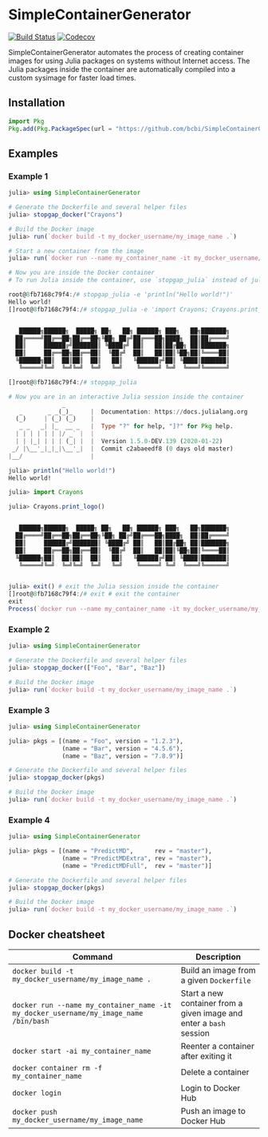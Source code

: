 # SimpleContainerGenerator

[![Build Status](https://travis-ci.com/bcbi/SimpleContainerGenerator.jl.svg?branch=master)](https://travis-ci.com/bcbi/SimpleContainerGenerator.jl/branches)
[![Codecov](https://codecov.io/gh/bcbi/SimpleContainerGenerator.jl/branch/master/graph/badge.svg)](https://codecov.io/gh/bcbi/SimpleContainerGenerator.jl)

SimpleContainerGenerator automates the process of creating container images for using Julia packages on systems without Internet access. The Julia packages inside the container are automatically compiled into a custom sysimage for faster load times.

## Installation

```julia
import Pkg
Pkg.add(Pkg.PackageSpec(url = "https://github.com/bcbi/SimpleContainerGenerator.jl", rev = "master"))
```

## Examples

### Example 1

```julia
julia> using SimpleContainerGenerator

# Generate the Dockerfile and several helper files
julia> stopgap_docker("Crayons") 

# Build the Docker image
julia> run(`docker build -t my_docker_username/my_image_name .`) 

# Start a new container from the image
julia> run(`docker run --name my_container_name -it my_docker_username/my_image_name /bin/bash`) 

# Now you are inside the Docker container
# To run Julia inside the container, use `stopgap_julia` instead of julia

root@8fb7168c79f4:/# stopgap_julia -e 'println("Hello world!")'
Hello world!
[]root@8fb7168c79f4:/# stopgap_julia -e 'import Crayons; Crayons.print_logo()'


   ██████╗██████╗  █████╗ ██╗   ██╗ ██████╗ ███╗   ██╗███████╗
  ██╔════╝██╔══██╗██╔══██╗╚██╗ ██╔╝██╔═══██╗████╗  ██║██╔════╝
  ██║     ██████╔╝███████║ ╚████╔╝ ██║   ██║██╔██╗ ██║███████╗
  ██║     ██╔══██╗██╔══██║  ╚██╔╝  ██║   ██║██║╚██╗██║╚════██║
  ╚██████╗██║  ██║██║  ██║   ██║   ╚██████╔╝██║ ╚████║███████║
   ╚═════╝╚═╝  ╚═╝╚═╝  ╚═╝   ╚═╝    ╚═════╝ ╚═╝  ╚═══╝╚══════╝

[]root@8fb7168c79f4:/# stopgap_julia

# Now you are in an interactive Julia session inside the container
               _
   _       _ _(_)_     |  Documentation: https://docs.julialang.org
  (_)     | (_) (_)    |
   _ _   _| |_  __ _   |  Type "?" for help, "]?" for Pkg help.
  | | | | | | |/ _` |  |
  | | |_| | | | (_| |  |  Version 1.5.0-DEV.139 (2020-01-22)
 _/ |\__'_|_|_|\__'_|  |  Commit c2abaeedf8 (0 days old master)
|__/                   |

julia> println("Hello world!")
Hello world!

julia> import Crayons

julia> Crayons.print_logo()


   ██████╗██████╗  █████╗ ██╗   ██╗ ██████╗ ███╗   ██╗███████╗
  ██╔════╝██╔══██╗██╔══██╗╚██╗ ██╔╝██╔═══██╗████╗  ██║██╔════╝
  ██║     ██████╔╝███████║ ╚████╔╝ ██║   ██║██╔██╗ ██║███████╗
  ██║     ██╔══██╗██╔══██║  ╚██╔╝  ██║   ██║██║╚██╗██║╚════██║
  ╚██████╗██║  ██║██║  ██║   ██║   ╚██████╔╝██║ ╚████║███████║
   ╚═════╝╚═╝  ╚═╝╚═╝  ╚═╝   ╚═╝    ╚═════╝ ╚═╝  ╚═══╝╚══════╝


julia> exit() # exit the Julia session inside the container
[]root@8fb7168c79f4:/# exit # exit the container
exit
Process(`docker run --name my_container_name -it my_docker_username/my_image_name /bin/bash`, ProcessExited(0))
```

### Example 2

```julia
julia> using SimpleContainerGenerator

# Generate the Dockerfile and several helper files
julia> stopgap_docker(["Foo", "Bar", "Baz"])

# Build the Docker image
julia> run(`docker build -t my_docker_username/my_image_name .`)
```

### Example 3

```julia
julia> using SimpleContainerGenerator

julia> pkgs = [(name = "Foo", version = "1.2.3"),
               (name = "Bar", version = "4.5.6"),
               (name = "Baz", version = "7.8.9")]

# Generate the Dockerfile and several helper files
julia> stopgap_docker(pkgs)

# Build the Docker image
julia> run(`docker build -t my_docker_username/my_image_name .`)
```

### Example 4

```julia
julia> using SimpleContainerGenerator

julia> pkgs = [(name = "PredictMD",      rev = "master"),
               (name = "PredictMDExtra", rev = "master"),
               (name = "PredictMDFull",  rev = "master")]

# Generate the Dockerfile and several helper files
julia> stopgap_docker(pkgs)

# Build the Docker image
julia> run(`docker build -t my_docker_username/my_image_name .`)
```

## Docker cheatsheet

| Command | Description |
| ------- | ----------- |
| `docker build -t my_docker_username/my_image_name .` | Build an image from a given `Dockerfile` |
| `docker run --name my_container_name -it my_docker_username/my_image_name /bin/bash` | Start a new container from a given image and enter a `bash` session |
| `docker start -ai my_container_name` | Reenter a container after exiting it |
| `docker container rm -f my_container_name` | Delete a container |
| `docker login` | Login to Docker Hub |
| `docker push my_docker_username/my_image_name` | Push an image to Docker Hub |
